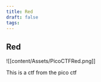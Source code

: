 ```yaml
---
title: Red
draft: false
tags:
---
```

## Red
![[content/Assets/PicoCTFRed.png]]

This is a ctf from the pico ctf